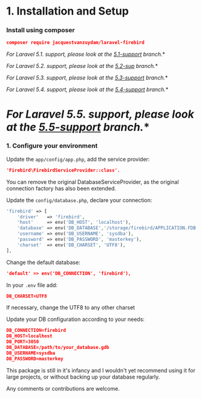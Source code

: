 
# 1. Installation and Setup


### Install using composer

```json
composer require jacquestvanzuydam/laravel-firebird
```


**For Laravel 5.1.* support, please look at the [5.1-support](https://github.com/jacquestvanzuydam/laravel-firebird/tree/5.1-support) branch.**

**For Laravel 5.2.* support, please look at the [5.2-sup](https://github.com/jacquestvanzuydam/laravel-firebird/tree/5.2-sup) branch.**

**For Laravel 5.3.* support, please look at the [5.3-support](https://github.com/jacquestvanzuydam/laravel-firebird/tree/5.3-support) branch.**

**For Laravel 5.4.* support, please look at the [5.4-support](https://github.com/jacquestvanzuydam/laravel-firebird/tree/5.4-support) branch.**

**For Laravel 5.5.* support, please look at the [5.5-support](https://github.com/jacquestvanzuydam/laravel-firebird/tree/5.4-support) branch.**
=======


### 1. Configure your environment

Update the `app/config/app.php`, add the service provider:
```json
'Firebird\FirebirdServiceProvider::class'.
```
You can remove the original DatabaseServiceProvider, as the original connection factory has also been extended.

Update the `config/database.php`, declare your connection:

```php
'firebird' => [
    'driver'   => 'firebird',
    'host'     => env('DB_HOST', 'localhost'),
    'database' => env('DB_DATABASE','/storage/firebird/APPLICATION.FDB'),
    'username' => env('DB_USERNAME', 'sysdba'),
    'password' => env('DB_PASSWORD', 'masterkey'),
    'charset'  => env('DB_CHARSET', 'UTF8'),
],
```

Change the default database:
```json
'default' => env('DB_CONNECTION', 'firebird'),
```

In your `.env` file add:
```json
DB_CHARSET=UTF8
```
If necessary, change the UTF8 to any other charset

Update your DB configuration according to your needs:

```json
DB_CONNECTION=firebird
DB_HOST=localhost
DB_PORT=3050
DB_DATABASE=/path/to/your_database.gdb
DB_USERNAME=sysdba
DB_PASSWORD=masterkey
```

This package is still in it's infancy and I wouldn't yet recommend using it for large projects, or without backing up your database regularly.

Any comments or contributions are welcome.